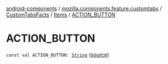 [android-components](../../../index.md) / [mozilla.components.feature.customtabs](../../index.md) / [CustomTabsFacts](../index.md) / [Items](index.md) / [ACTION_BUTTON](./-a-c-t-i-o-n_-b-u-t-t-o-n.md)

# ACTION_BUTTON

`const val ACTION_BUTTON: `[`String`](https://kotlinlang.org/api/latest/jvm/stdlib/kotlin/-string/index.html) [(source)](https://github.com/mozilla-mobile/android-components/blob/master/components/feature/customtabs/src/main/java/mozilla/components/feature/customtabs/CustomTabsFacts.kt#L21)